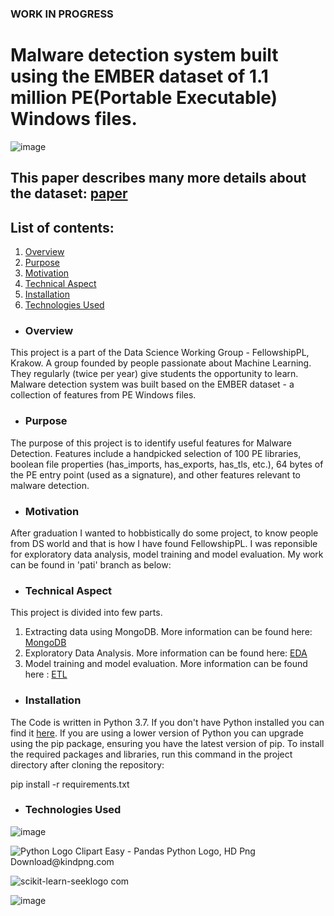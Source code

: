 ### WORK IN PROGRESS


# Malware detection system built using the EMBER dataset of 1.1 million PE(Portable Executable) Windows files.

![image](https://user-images.githubusercontent.com/66388735/217641205-39df832a-c783-48ff-b5b5-7047cc0c3fc3.png)


## This paper describes many more details about the dataset:  [paper](https://arxiv.org/abs/1804.04637)


## List of contents:
1. [Overview](#Overview)
2. [Purpose](#Purpose)
3. [Motivation](#Motivation)
4. [Technical Aspect](#Technical)
5. [Installation](#Installation)
6. [Technologies Used](#Technologies)

- ### Overview
This project is a part of the Data Science Working Group - FellowshipPL, Krakow.  A group founded by people passionate about Machine Learning. 
They regularly (twice per year) give students the opportunity to learn.
Malware detection system was built based on the EMBER dataset - a collection of features from PE Windows files.

- ### Purpose
The purpose of this project is to identify useful features for Malware Detection. Features include a handpicked selection of 100 PE libraries, boolean file properties (has_imports, has_exports, has_tls, etc.), 64 bytes of the PE entry point (used as a signature), and other features relevant to malware detection.


- ### Motivation
After graduation I wanted to hobbistically do some project, to know people from DS world and that is how I have found FellowshipPL. I was reponsible for exploratory data analysis, model training and model evaluation. My work can be found in 'pati' branch as below:

- ### Technical Aspect
This project is divided into few parts. 
1. Extracting data using MongoDB. More information can be found here: [MongoDB](https://github.com/patrycjapiechowicz/cybersec/tree/MongoDB-connection/notebooks)
2. Exploratory Data Analysis. More information can be found here: [EDA](https://github.com/patrycjapiechowicz/cybersec/tree/pati/notebooks) 
3. Model training and model evaluation. More information can be found here : [ETL](https://github.com/patrycjapiechowicz/cybersec/tree/ConnectionETL/notebooks) 

- ### Installation
The Code is written in Python 3.7. If you don't have Python installed you can find it [here](https://www.python.org/downloads/). If you are using a lower version of Python you can upgrade using the pip package, ensuring you have the latest version of pip. To install the required packages and libraries, run this command in the project directory after cloning the repository:

pip install -r requirements.txt

- ### Technologies Used

![image](https://user-images.githubusercontent.com/66388735/217648171-abdb5f02-2dcb-4999-9cb8-95620f046748.png)


<img src="https://www.kindpng.com/picc/m/159-1595924_python-logo-clipart-easy-pandas-python-logo-hd.png" alt="Python Logo Clipart Easy - Pandas Python Logo, HD Png Download@kindpng.com">

![scikit-learn-seeklogo com](https://user-images.githubusercontent.com/66388735/217648821-16755b8d-9637-4209-a3bc-be06b28dddea.svg)


![image](https://user-images.githubusercontent.com/66388735/217649145-17d3cb18-da3a-4592-95dc-942e2365da53.png)


















